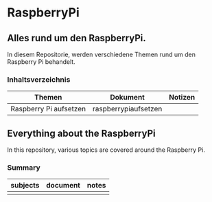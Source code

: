 # RaspberryPi
## Alles rund um den RaspberryPi.
In diesem Repositorie, werden verschiedene Themen rund um den Raspberry Pi behandelt.

### Inhaltsverzeichnis

Themen | Dokument | Notizen
------ | -------- | -------
Raspberry Pi aufsetzen | raspberrypiaufsetzen | 





## Everything about the RaspberryPi
In this repository, various topics are covered around the Raspberry Pi.

### Summary

subjects | document | notes
-------- | -------- | -----
 |  | 


